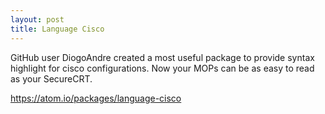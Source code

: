 ```yaml
---
layout: post
title: Language Cisco
---
```


GitHub user DiogoAndre created a most useful package to provide syntax highlight for cisco configurations.
Now your MOPs can be as easy to read as your SecureCRT.

https://atom.io/packages/language-cisco
